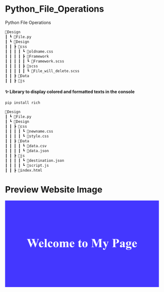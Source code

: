 # Python_File_Operations

Python File Operations

```
📂Design
┃ ┗ 📜File.py
┃ ┗ 📂Design
┃ ┃ ┣ 📂css
┃ ┃ ┃ ┃ ┗ 📜oldname.css
┃ ┃ ┃ ┃ ┣ 📂Framework
┃ ┃ ┃ ┃ ┃ ┗ 📜Framework.scss
┃ ┃ ┃ ┃ ┣ 📂scss
┃ ┃ ┃ ┃ ┃ ┗ 📜File_will_delete.scss
┃ ┃ ┣ 📂Data
┃ ┃ ┣ 📂js
```

#### ✨ Library to display colored and formatted texts in the console

```
pip install rich
```

```
📂Design
┃ ┗ 📜File.py
┃ ┗ 📂Design
┃ ┃ ┣ 📂css
┃ ┃ ┃ ┃ ┗ 📜newname.css
┃ ┃ ┃ ┃ ┗ 📜style.css
┃ ┃ ┣ 📂Data
┃ ┃ ┃ ┃ ┗ 📜data.csv
┃ ┃ ┃ ┃ ┗ 📜data.json
┃ ┃ ┣ 📂js
┃ ┃ ┃ ┃ ┗ 📜destination.json
┃ ┃ ┃ ┃ ┗ 📜script.js
┃ ┃ ┣ 📜index.html
```

# Preview Website Image

![This is an image](https://raw.githubusercontent.com/LearnCodingEasy/Python_File_Operations/refs/heads/main/Design/Image/Python_File_Operations.png)
